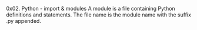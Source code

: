 0x02. Python - import & modules
A module is a file containing Python definitions and statements. The file name is the module name with the suffix .py appended.


